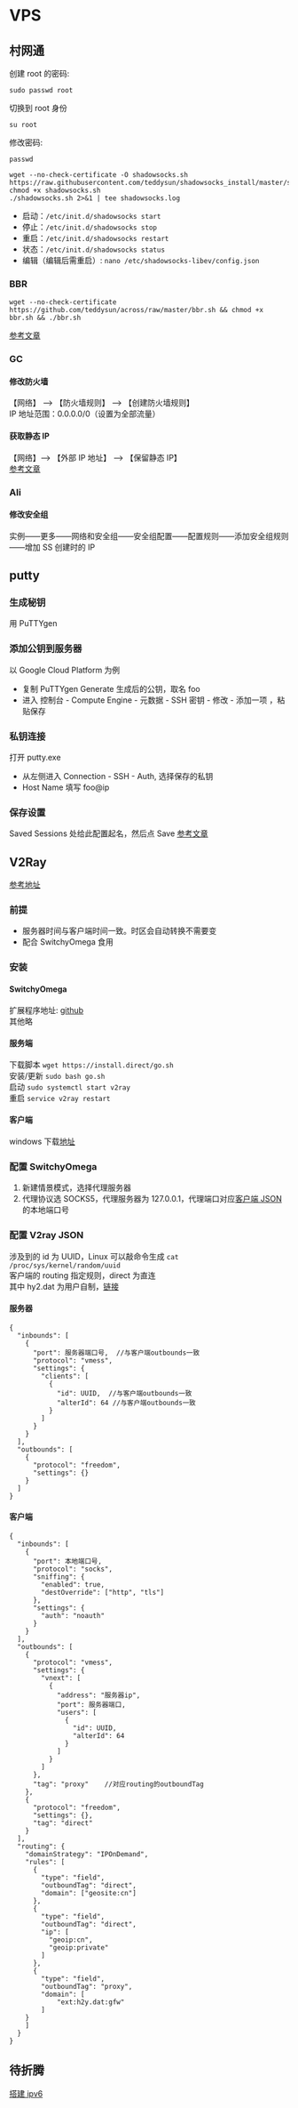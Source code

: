 # VPS

## 村网通

创建 root 的密码:

```
sudo passwd root
```

切换到 root 身份

```
su root
```

修改密码:

```
passwd
```

```
wget --no-check-certificate -O shadowsocks.sh https://raw.githubusercontent.com/teddysun/shadowsocks_install/master/shadowsocks.sh
chmod +x shadowsocks.sh
./shadowsocks.sh 2>&1 | tee shadowsocks.log
```

- 启动：`/etc/init.d/shadowsocks start`
- 停止：`/etc/init.d/shadowsocks stop`
- 重启：`/etc/init.d/shadowsocks restart`
- 状态：`/etc/init.d/shadowsocks status`
- 编辑（编辑后需重启）: `nano /etc/shadowsocks-libev/config.json`

### BBR

```
wget --no-check-certificate https://github.com/teddysun/across/raw/master/bbr.sh && chmod +x bbr.sh && ./bbr.sh
```

[参考文章](https://zoomyale.com/2016/vultr_and_ss/)

### GC

#### 修改防火墙

【网络】 –> 【防火墙规则】 –> 【创建防火墙规则】  
IP 地址范围：0.0.0.0/0（设置为全部流量）

#### 获取静态 IP

【网络】–> 【外部 IP 地址】 –> 【保留静态 IP】  
[参考文章](http://godjose.com/2017/06/14/new-article/)

### Ali

#### 修改安全组

实例——更多——网络和安全组——安全组配置——配置规则——添加安全组规则——增加 SS 创建时的 IP

## putty

### 生成秘钥

用 PuTTYgen

### 添加公钥到服务器

以 Google Cloud Platform 为例

- 复制 PuTTYgen Generate 生成后的公钥，取名 foo
- 进入 控制台 - Compute Engine - 元数据 - SSH 密钥 - 修改 - 添加一项 ，粘贴保存

### 私钥连接

打开 putty.exe

- 从左侧进入 Connection - SSH - Auth, 选择保存的私钥
- Host Name 填写 foo@ip

### 保存设置

Saved Sessions 处给此配置起名，然后点 Save
[参考文章](https://www.vdazhang.com/wenzhang-2025.html)

## V2Ray

[参考地址](https://toutyrater.github.io/prep/install.html)

### 前提

- 服务器时间与客户端时间一致。时区会自动转换不需要变
- 配合 SwitchyOmega 食用

### 安装

#### SwitchyOmega

扩展程序地址: [github](https://github.com/FelisCatus/SwitchyOmega/releases)  
其他略

#### 服务端

下载脚本 `wget https://install.direct/go.sh`  
安装/更新 `sudo bash go.sh`  
启动 `sudo systemctl start v2ray`  
重启 `service v2ray restart`

#### 客户端

windows 下载[地址](https://github.com/v2ray/v2ray-core/releases)

### 配置 SwitchyOmega

1. 新建情景模式，选择代理服务器
2. 代理协议选 SOCKS5，代理服务器为 127.0.0.1，代理端口对应[客户端 JSON](####客户端)的本地端口号

### 配置 V2ray JSON

涉及到的 id 为 UUID，Linux 可以敲命令生成
`cat /proc/sys/kernel/random/uuid`  
客户端的 routing 指定规则，direct 为直连  
其中 hy2.dat 为用户自制，[链接](https://github.com/ToutyRater/V2Ray-SiteDAT/tree/master/geofiles)

#### 服务器

```
{
  "inbounds": [
    {
      "port": 服务器端口号,  //与客户端outbounds一致
      "protocol": "vmess",
      "settings": {
        "clients": [
          {
            "id": UUID,  //与客户端outbounds一致
            "alterId": 64 //与客户端outbounds一致
          }
        ]
      }
    }
  ],
  "outbounds": [
    {
      "protocol": "freedom",
      "settings": {}
    }
  ]
}

```

#### 客户端

```
{
  "inbounds": [
    {
      "port": 本地端口号,
      "protocol": "socks",
      "sniffing": {
        "enabled": true,
        "destOverride": ["http", "tls"]
      },
      "settings": {
        "auth": "noauth"
      }
    }
  ],
  "outbounds": [
    {
      "protocol": "vmess",
      "settings": {
        "vnext": [
          {
            "address": "服务器ip",
            "port": 服务器端口,
            "users": [
              {
                "id": UUID,
                "alterId": 64
              }
            ]
          }
        ]
      },
      "tag": "proxy"    //对应routing的outboundTag
    },
    {
      "protocol": "freedom",
      "settings": {},
      "tag": "direct"
    }
  ],
  "routing": {
    "domainStrategy": "IPOnDemand",
    "rules": [
      {
        "type": "field",
        "outboundTag": "direct",
        "domain": ["geosite:cn"]
      },
      {
        "type": "field",
        "outboundTag": "direct",
        "ip": [
          "geoip:cn",
          "geoip:private"
        ]
      },
      {
        "type": "field",
        "outboundTag": "proxy",
        "domain": [
            "ext:h2y.dat:gfw"
        ]
    }
    ]
  }
}

```

## 待折腾

[搭建 ipv6](https://www.polarxiong.com/archives/%E6%90%AD%E5%BB%BAipv6-VPN-%E8%AE%A9ipv4%E4%B8%8Aipv6-%E4%B8%8B%E8%BD%BD%E9%80%9F%E5%BA%A6%E6%8F%90%E5%8D%87%E5%88%B0100M.html)
